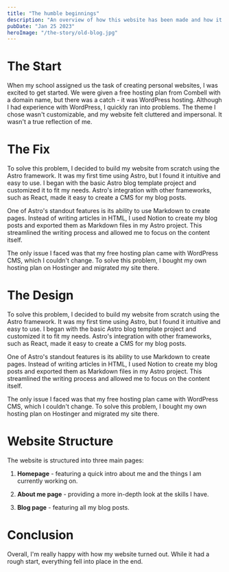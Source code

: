 ```yaml
---
title: "The humble beginnings"
description: "An overview of how this website has been made and how it came to be"
pubDate: "Jan 25 2023"
heroImage: "/the-story/old-blog.jpg"
---
```


# The Start
When my school assigned us the task of creating personal websites, I was excited to get started. We were given a free hosting plan from Combell with a domain name, but there was a catch - it was WordPress hosting. Although I had experience with WordPress, I quickly ran into problems. The theme I chose wasn't customizable, and my website felt cluttered and impersonal. It wasn't a true reflection of me.

# The Fix
To solve this problem, I decided to build my website from scratch using the Astro framework. It was my first time using Astro, but I found it intuitive and easy to use. I began with the basic Astro blog template project and customized it to fit my needs. Astro's integration with other frameworks, such as React, made it easy to create a CMS for my blog posts.

One of Astro's standout features is its ability to use Markdown to create pages. Instead of writing articles in HTML, I used Notion to create my blog posts and exported them as Markdown files in my Astro project. This streamlined the writing process and allowed me to focus on the content itself.

The only issue I faced was that my free hosting plan came with WordPress CMS, which I couldn't change. To solve this problem, I bought my own hosting plan on Hostinger and migrated my site there.

# The Design
To solve this problem, I decided to build my website from scratch using the Astro framework. It was my first time using Astro, but I found it intuitive and easy to use. I began with the basic Astro blog template project and customized it to fit my needs. Astro's integration with other frameworks, such as React, made it easy to create a CMS for my blog posts.

One of Astro's standout features is its ability to use Markdown to create pages. Instead of writing articles in HTML, I used Notion to create my blog posts and exported them as Markdown files in my Astro project. This streamlined the writing process and allowed me to focus on the content itself.

The only issue I faced was that my free hosting plan came with WordPress CMS, which I couldn't change. To solve this problem, I bought my own hosting plan on Hostinger and migrated my site there.

# Website Structure
The website is structured into three main pages:

1. **Homepage** - featuring a quick intro about me and the things I am currently working on.

2. **About me page** - providing a more in-depth look at the skills I have.

3. **Blog page** - featuring all my blog posts.

# Conclusion
Overall, I'm really happy with how my website turned out. While it had a rough start, everything fell into place in the end.